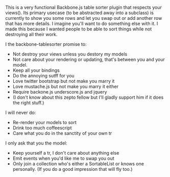 This is a very functional Backbone.js table sorter plugin that respects your views(). Its primary usecase (to be abstracted away into a subclass) is currently to show you some rows and let you swap out or add another row that has more details. I imagine you'll want to do something else with it. I made this because I wanted people to be able to sort things while not destroying all their work.

I the backbone-tablesorter promise to:
  - Not destroy your views unless you destory my models
  - Not care about your rendering or updating, that's between you and your model.
  - Keep all your bindings
  - Do the annoying sutff for you
  - Love twitter bootstrap but not make you marry it
  - Love mustache.js but not make you marry it either
  - Require backone.js underscore.js and jquery 
  - (I don't know about this zepto fellow but I'll gladly support him if it does the right stuff.)

I will never do:
  - Re-render your models to sort
  - Drink too much coffeescript
  - Care what you do in the sanctity of your own tr

I only ask that you the model:
  - Keep yourself a tr, I don't care about anything else
  - Emit events when you'd like me to swap you out
  - Only join a collection who's either a SortableList or knows one personally. (If you do a good impression that will fly too.)

